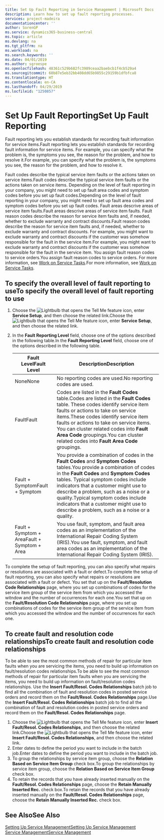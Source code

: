 ```yaml
---
title: Set Up Fault Reporting in Service Management | Microsoft Docs
description: Learn how to set up fault reporting processes.
services: project-madeira
documentationcenter: ''
author: SorenGP
ms.service: dynamics365-business-central
ms.topic: article
ms.devlang: na
ms.tgt_pltfrm: na
ms.workload: na
ms.search.keywords: ''
ms.date: 04/01/2019
ms.author: sgroespe
ms.openlocfilehash: 48361c529b682fc3989ceaa2baebcb1f4cb529a4
ms.sourcegitcommit: 60b87e5eb32bb408dd65b9855c29159b1dfbfca8
ms.translationtype: HT
ms.contentlocale: en-CA
ms.lasthandoff: 04/29/2019
ms.locfileid: "1250857"
---
```

# <a name="set-up-fault-reporting"></a><span data-ttu-id="400e6-103">Set Up Fault Reporting</span><span class="sxs-lookup"><span data-stu-id="400e6-103">Set Up Fault Reporting</span></span>
<span data-ttu-id="400e6-104">Fault reporting lets you establish standards for recording fault information for service items.</span><span class="sxs-lookup"><span data-stu-id="400e6-104">Fault reporting lets you establish standards for recording fault information for service items.</span></span> <span data-ttu-id="400e6-105">For example, you can specify what the problem is, the symptoms you see, the reason for the problem, and how to resolve it.</span><span class="sxs-lookup"><span data-stu-id="400e6-105">For example, you can specify what the problem is, the symptoms you see, the reason for the problem, and how to resolve it.</span></span>  

<span data-ttu-id="400e6-106">Fault codes describe the typical service item faults or the actions taken on service items.</span><span class="sxs-lookup"><span data-stu-id="400e6-106">Fault codes describe the typical service item faults or the actions taken on service items.</span></span> <span data-ttu-id="400e6-107">Depending on the level of fault reporting in your company, you might need to set up fault area codes and symptom codes before you set up fault codes.</span><span class="sxs-lookup"><span data-stu-id="400e6-107">Depending on the level of fault reporting in your company, you might need to set up fault area codes and symptom codes before you set up fault codes.</span></span> <span data-ttu-id="400e6-108">Fault areas descrive areas of service item faults.</span><span class="sxs-lookup"><span data-stu-id="400e6-108">Fault areas descrive areas of service item faults.</span></span> <span data-ttu-id="400e6-109">Fault reason codes describe the reason for service item faults and, if needed, whether to exclude warranty and contract discounts.</span><span class="sxs-lookup"><span data-stu-id="400e6-109">Fault reason codes describe the reason for service item faults and, if needed, whether to exclude warranty and contract discounts.</span></span> <span data-ttu-id="400e6-110">For example, you might want to exclude warranty and contract discounts if the customer was somehow responsible for the fault in the service item.</span><span class="sxs-lookup"><span data-stu-id="400e6-110">For example, you might want to exclude warranty and contract discounts if the customer was somehow responsible for the fault in the service item.</span></span> <span data-ttu-id="400e6-111">You assign fault reason codes to service orders.</span><span class="sxs-lookup"><span data-stu-id="400e6-111">You assign fault reason codes to service orders.</span></span> <span data-ttu-id="400e6-112">For more information, see [Work on Service Tasks](service-how-to-work-on-service-tasks.md).</span><span class="sxs-lookup"><span data-stu-id="400e6-112">For more information, see [Work on Service Tasks](service-how-to-work-on-service-tasks.md).</span></span>  

## <a name="to-specify-the-overall-level-of-fault-reporting-to-use"></a><span data-ttu-id="400e6-113">To specify the overall level of fault reporting to use</span><span class="sxs-lookup"><span data-stu-id="400e6-113">To specify the overall level of fault reporting to use</span></span>
1. <span data-ttu-id="400e6-114">Choose the ![Lightbulb that opens the Tell Me feature](media/ui-search/search_small.png "Tell me what you want to do") icon, enter **Service Setup**, and then choose the related link.</span><span class="sxs-lookup"><span data-stu-id="400e6-114">Choose the ![Lightbulb that opens the Tell Me feature](media/ui-search/search_small.png "Tell me what you want to do") icon, enter **Service Setup**, and then choose the related link.</span></span>
2. <span data-ttu-id="400e6-115">In the **Fault Reporting Level** field, choose one of the options described in the following table.</span><span class="sxs-lookup"><span data-stu-id="400e6-115">In the **Fault Reporting Level** field, choose one of the options described in the following table.</span></span>  

    |<span data-ttu-id="400e6-116">**Fault Level**</span><span class="sxs-lookup"><span data-stu-id="400e6-116">**Fault Level**</span></span>|<span data-ttu-id="400e6-117">**Description**</span><span class="sxs-lookup"><span data-stu-id="400e6-117">**Description**</span></span>|  
    |------------|-------------|  
    |<span data-ttu-id="400e6-118">None</span><span class="sxs-lookup"><span data-stu-id="400e6-118">None</span></span> | <span data-ttu-id="400e6-119">No reporting codes are used.</span><span class="sxs-lookup"><span data-stu-id="400e6-119">No reporting codes are used.</span></span>|  
    |<span data-ttu-id="400e6-120">Fault</span><span class="sxs-lookup"><span data-stu-id="400e6-120">Fault</span></span> | <span data-ttu-id="400e6-121">Codes are listed in the **Fault Codes** table.</span><span class="sxs-lookup"><span data-stu-id="400e6-121">Codes are listed in the **Fault Codes** table.</span></span> <span data-ttu-id="400e6-122">These codes identify service item faults or actions to take on service items.</span><span class="sxs-lookup"><span data-stu-id="400e6-122">These codes identify service item faults or actions to take on service items.</span></span> <span data-ttu-id="400e6-123">You can cluster related codes into **Fault Area Code** groupings.</span><span class="sxs-lookup"><span data-stu-id="400e6-123">You can cluster related codes into **Fault Area Code** groupings.</span></span>|  
    |<span data-ttu-id="400e6-124">Fault + Symptom</span><span class="sxs-lookup"><span data-stu-id="400e6-124">Fault + Symptom</span></span> | <span data-ttu-id="400e6-125">You provide a combination of codes in the **Fault Codes** and **Symptom Codes** tables.</span><span class="sxs-lookup"><span data-stu-id="400e6-125">You provide a combination of codes in the **Fault Codes** and **Symptom Codes** tables.</span></span> <span data-ttu-id="400e6-126">Typical symptom codes include indicators that a customer might use to describe a problem, such as a noise or a quality.</span><span class="sxs-lookup"><span data-stu-id="400e6-126">Typical symptom codes include indicators that a customer might use to describe a problem, such as a noise or a quality.</span></span>|  
    |<span data-ttu-id="400e6-127">Fault + Symptom + Area</span><span class="sxs-lookup"><span data-stu-id="400e6-127">Fault + Symptom + Area</span></span> | <span data-ttu-id="400e6-128">You use fault, symptom, and fault area codes as an implementation of the International Repair Coding System (IRIS).</span><span class="sxs-lookup"><span data-stu-id="400e6-128">You use fault, symptom, and fault area codes as an implementation of the International Repair Coding System (IRIS).</span></span>|  

<span data-ttu-id="400e6-129">To complete the setup of fault reporting, you can also specify what repairs or resolutions are associated with a fault or defect.</span><span class="sxs-lookup"><span data-stu-id="400e6-129">To complete the setup of fault reporting, you can also specify what repairs or resolutions are associated with a fault or defect.</span></span> <span data-ttu-id="400e6-130">You set that up on the **Fault/Resolution Code Relationships** page, where you set up combinations of codes for the service item group of the service item from which you accessed the witndow and the number of occurrences for each one.</span><span class="sxs-lookup"><span data-stu-id="400e6-130">You set that up on the **Fault/Resolution Code Relationships** page, where you set up combinations of codes for the service item group of the service item from which you accessed the witndow and the number of occurrences for each one.</span></span>

## <a name="to-create-fault-and-resolution-code-relationships"></a><span data-ttu-id="400e6-131">To create fault and resolution code relationships</span><span class="sxs-lookup"><span data-stu-id="400e6-131">To create fault and resolution code relationships</span></span>
<!--this needs to go in a working with topic-->
<span data-ttu-id="400e6-132"> To be able to see the most common methods of repair for particular item faults when you are servicing the items, you need to build up information on fault/resolution codes relationships.</span><span class="sxs-lookup"><span data-stu-id="400e6-132">To be able to see the most common methods of repair for particular item faults when you are servicing the items, you need to build up information on fault/resolution codes relationships.</span></span> <span data-ttu-id="400e6-133">Use the **Insert Fault/Resol. Codes Relationships** batch job to find all the combination of fault and resolution codes in posted service orders and record them on the **Fault/Resol. Codes Relationships** page.</span><span class="sxs-lookup"><span data-stu-id="400e6-133">Use the **Insert Fault/Resol. Codes Relationships** batch job to find all the combination of fault and resolution codes in posted service orders and record them on the **Fault/Resol. Codes Relationships** page.</span></span>

1. <span data-ttu-id="400e6-134">Choose the ![Lightbulb that opens the Tell Me feature](media/ui-search/search_small.png "Tell me what you want to do") icon, enter **Insert Fault/Resol. Codes Relationships**, and then choose the related link.</span><span class="sxs-lookup"><span data-stu-id="400e6-134">Choose the ![Lightbulb that opens the Tell Me feature](media/ui-search/search_small.png "Tell me what you want to do") icon, enter **Insert Fault/Resol. Codes Relationships**, and then choose the related link.</span></span>  
2. <span data-ttu-id="400e6-135">Enter dates to define the period you want to include in the batch job.</span><span class="sxs-lookup"><span data-stu-id="400e6-135">Enter dates to define the period you want to include in the batch job.</span></span>  
3. <span data-ttu-id="400e6-136">To group the relationships by service item group, choose the **Relation Based on Service Item Group** check box.</span><span class="sxs-lookup"><span data-stu-id="400e6-136">To group the relationships by service item group, choose the **Relation Based on Service Item Group** check box.</span></span>  
4. <span data-ttu-id="400e6-137">To retain the records that you have already inserted manually on the **Fault/Resol. Codes Relationships** page, choose the **Retain Manually Inserted Rec.** check box.</span><span class="sxs-lookup"><span data-stu-id="400e6-137">To retain the records that you have already inserted manually on the **Fault/Resol. Codes Relationships** page, choose the **Retain Manually Inserted Rec.** check box.</span></span>  

## <a name="see-also"></a><span data-ttu-id="400e6-138">See Also</span><span class="sxs-lookup"><span data-stu-id="400e6-138">See Also</span></span>
[<span data-ttu-id="400e6-139">Setting Up Service Management</span><span class="sxs-lookup"><span data-stu-id="400e6-139">Setting Up Service Management</span></span>](service-setup-service.md)  
[<span data-ttu-id="400e6-140">Service Management</span><span class="sxs-lookup"><span data-stu-id="400e6-140">Service Management</span></span>](service-service.md)  
